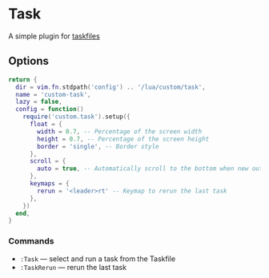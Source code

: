 # Task

A simple plugin for [taskfiles](https://taskfile.dev/)

## Options

```lua
return {
  dir = vim.fn.stdpath('config') .. '/lua/custom/task',
  name = 'custom-task',
  lazy = false,
  config = function()
    require('custom.task').setup({
      float = {
        width = 0.7, -- Percentage of the screen width
        height = 0.7, -- Percentage of the screen height
        border = 'single', -- Border style
      },
      scroll = {
        auto = true, -- Automatically scroll to the bottom when new output is added
      },
      keymaps = {
        rerun = '<leader>rt' -- Keymap to rerun the last task
      },
    })
  end,
}
```

### Commands
- `:Task` — select and run a task from the Taskfile
- `:TaskRerun` — rerun the last task
